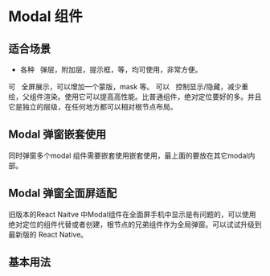 # Modal 组件

## 适合场景

- 各种   弹层，附加层，提示框，等，均可使用，非常方便。

可   全屏展示，可以增加一个蒙版，mask 等。
可以   控制显示/隐藏，减少重绘，父组件渲染。使用它可以提高高性能。比普通组件，绝对定位要好的多。并且它是独立的层级，在任何地方都可以相对根节点布局。

## Modal 弹窗嵌套使用

同时弹窗多个modal 组件需要嵌套使用嵌套使用，最上面的要放在其它modal内部。

## Modal 弹窗全面屏适配

旧版本的React Naitve 中Modal组件在全面屏手机中显示是有问题的，可以使用绝对定位的组件代替或者创建，根节点的兄弟组件作为全局弹窗。可以试试升级到最新版的 React Native。

## 基本用法
